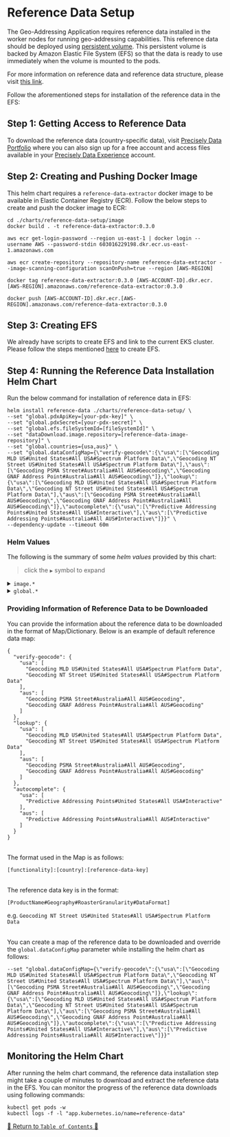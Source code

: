 # Reference Data Setup

The Geo-Addressing Application requires reference data installed in the worker nodes for running geo-addressing
capabilities. This reference data should be deployed
using [persistent volume](https://kubernetes.io/docs/concepts/storage/persistent-volumes/). This persistent volume is
backed by Amazon Elastic File System (EFS) so that the data is ready to use immediately when the volume is mounted to
the pods.

For more information on reference data and reference data structure, please
visit [this link](../../docs/ReferenceData.md).

Follow the aforementioned steps for installation of the reference data in the EFS:

## Step 1: Getting Access to Reference Data

To download the reference data (country-specific data),
visit [Precisely Data Portfolio](https://dataguide.precisely.com/) where you can also sign up for a free account and
access files available in your [Precisely Data Experience](https://data.precisely.com/) account.

## Step 2: Creating and Pushing Docker Image

This helm chart requires a `reference-data-extractor` docker image to be available in Elastic Container Registry (ECR).
Follow the below steps to create and push the docker image to ECR:

```shell
cd ./charts/reference-data-setup/image
docker build . -t reference-data-extractor:0.3.0
```

```shell
aws ecr get-login-password --region us-east-1 | docker login --username AWS --password-stdin 603016229198.dkr.ecr.us-east-1.amazonaws.com

aws ecr create-repository --repository-name reference-data-extractor --image-scanning-configuration scanOnPush=true --region [AWS-REGION]

docker tag reference-data-extractor:0.3.0 [AWS-ACCOUNT-ID].dkr.ecr.[AWS-REGION].amazonaws.com/reference-data-extractor:0.3.0

docker push [AWS-ACCOUNT-ID].dkr.ecr.[AWS-REGION].amazonaws.com/reference-data-extractor:0.3.0
```

## Step 3: Creating EFS

We already have scripts to create EFS and link to the current EKS cluster. Please follow the steps
mentioned [here](../../scripts/efs-creator/README.md) to create EFS.

## Step 4: Running the Reference Data Installation Helm Chart

Run the below command for installation of reference data in EFS:

```shell
helm install reference-data ./charts/reference-data-setup/ \
--set "global.pdxApiKey=[your-pdx-key]" \
--set "global.pdxSecret=[your-pdx-secret]" \
--set "global.efs.fileSystemId=[fileSystemId]" \
--set "dataDownload.image.repository=[reference-data-image-repository]" \
--set "global.countries={usa,aus}" \
--set "global.dataConfigMap={\"verify-geocode\":{\"usa\":[\"Geocoding MLD US#United States#All USA#Spectrum Platform Data\",\"Geocoding NT Street US#United States#All USA#Spectrum Platform Data\"],\"aus\":[\"Geocoding PSMA Street#Australia#All AUS#Geocoding\",\"Geocoding GNAF Address Point#Australia#All AUS#Geocoding\"]},\"lookup\":{\"usa\":[\"Geocoding MLD US#United States#All USA#Spectrum Platform Data\",\"Geocoding NT Street US#United States#All USA#Spectrum Platform Data\"],\"aus\":[\"Geocoding PSMA Street#Australia#All AUS#Geocoding\",\"Geocoding GNAF Address Point#Australia#All AUS#Geocoding\"]},\"autocomplete\":{\"usa\":[\"Predictive Addressing Points#United States#All USA#Interactive\"],\"aus\":[\"Predictive Addressing Points#Australia#All AUS#Interactive\"]}}" \
--dependency-update --timeout 60m
```

### Helm Values

The following is the summary of some *helm values*
provided by this chart:

> click the `▶` symbol to expand

<details>
<summary><code>image.*</code></summary>

| Parameter          | Description                                              | Default                    |
|--------------------|----------------------------------------------------------|----------------------------|
| `image.repository` | the reference-data-extractor container image repository  | `reference-data-extractor` |
| `image.tag`        | the reference-data-extractor container image version tag | `0.3.0`                    |

<hr>
</details>

<details>
<summary><code>global.*</code></summary>

| Parameter                  | Description                                                | Default                                                                                                                                                                                                                                                                                                                                                                                                                                                                                                                                                                                                                                                                                                                                                                          |
|----------------------------|------------------------------------------------------------|----------------------------------------------------------------------------------------------------------------------------------------------------------------------------------------------------------------------------------------------------------------------------------------------------------------------------------------------------------------------------------------------------------------------------------------------------------------------------------------------------------------------------------------------------------------------------------------------------------------------------------------------------------------------------------------------------------------------------------------------------------------------------------|
| *`global.pdxApiKey`        | the apiKey of your PDX account                             | `pdx-api-key`                                                                                                                                                                                                                                                                                                                                                                                                                                                                                                                                                                                                                                                                                                                                                                    |
| *`global.pdxSecret`        | the secret key of your PDX account                         | `pdx-api-secret`                                                                                                                                                                                                                                                                                                                                                                                                                                                                                                                                                                                                                                                                                                                                                                 |
| `global.awsRegion`         | the aws region of created EFS                              | `us-east-1`                                                                                                                                                                                                                                                                                                                                                                                                                                                                                                                                                                                                                                                                                                                                                                      |
| `global.countries`         | the countries for which you want to install reference data | `{usa,aus,can,gbr,nzl}`                                                                                                                                                                                                                                                                                                                                                                                                                                                                                                                                                                                                                                                                                                                                                          |
| *`global.efs.fileSystemId` | the EFS Id                                                 | `fileSystemId`                                                                                                                                                                                                                                                                                                                                                                                                                                                                                                                                                                                                                                                                                                                                                                   |
| `global.dataConfigMap`     | a Map of reference data to be downloaded against countries | `{\"verify-geocode\":{\"usa\":[\"Geocoding MLD US#United States#All USA#Spectrum Platform Data\",\"Geocoding NT Street US#United States#All USA#Spectrum Platform Data\"],\"aus\":[\"Geocoding PSMA Street#Australia#All AUS#Geocoding\",\"Geocoding GNAF Address Point#Australia#All AUS#Geocoding\"]},\"lookup\":{\"usa\":[\"Geocoding MLD US#United States#All USA#Spectrum Platform Data\",\"Geocoding NT Street US#United States#All USA#Spectrum Platform Data\"],\"aus\":[\"Geocoding PSMA Street#Australia#All AUS#Geocoding\",\"Geocoding GNAF Address Point#Australia#All AUS#Geocoding\"]},\"autocomplete\":{\"usa\":[\"Predictive Addressing Points#United States#All USA#Interactive\"],\"aus\":[\"Predictive Addressing Points#Australia#All AUS#Interactive\"]}}` |

<hr>
</details>

### Providing Information of Reference Data to be Downloaded

You can provide the information about the reference data to be downloaded in the format of Map/Dictionary. Below is an
example of default reference data map:

```shell
{
  "verify-geocode": {
    "usa": [
      "Geocoding MLD US#United States#All USA#Spectrum Platform Data",
      "Geocoding NT Street US#United States#All USA#Spectrum Platform Data"
    ],
    "aus": [
      "Geocoding PSMA Street#Australia#All AUS#Geocoding",
      "Geocoding GNAF Address Point#Australia#All AUS#Geocoding"
    ]
  },
  "lookup": {
    "usa": [
      "Geocoding MLD US#United States#All USA#Spectrum Platform Data",
      "Geocoding NT Street US#United States#All USA#Spectrum Platform Data"
    ],
    "aus": [
      "Geocoding PSMA Street#Australia#All AUS#Geocoding",
      "Geocoding GNAF Address Point#Australia#All AUS#Geocoding"
    ]
  },
  "autocomplete": {
    "usa": [
      "Predictive Addressing Points#United States#All USA#Interactive"
    ],
    "aus": [
      "Predictive Addressing Points#Australia#All AUS#Interactive"
    ]
  }
}
```

<br>The format used in the Map is as follows:

`[functionality]:[country]:[reference-data-key]`

<br>The reference data key is in the format:

`[ProductName#Geography#RoasterGranularity#DataFormat]`

e.g. `Geocoding NT Street US#United States#All USA#Spectrum Platform Data`

<br>You can create a map of the reference data to be downloaded and override the `global.dataConfigMap` parameter while
installing the helm chart as follows:

```shell
--set "global.dataConfigMap={\"verify-geocode\":{\"usa\":[\"Geocoding MLD US#United States#All USA#Spectrum Platform Data\",\"Geocoding NT Street US#United States#All USA#Spectrum Platform Data\"],\"aus\":[\"Geocoding PSMA Street#Australia#All AUS#Geocoding\",\"Geocoding GNAF Address Point#Australia#All AUS#Geocoding\"]},\"lookup\":{\"usa\":[\"Geocoding MLD US#United States#All USA#Spectrum Platform Data\",\"Geocoding NT Street US#United States#All USA#Spectrum Platform Data\"],\"aus\":[\"Geocoding PSMA Street#Australia#All AUS#Geocoding\",\"Geocoding GNAF Address Point#Australia#All AUS#Geocoding\"]},\"autocomplete\":{\"usa\":[\"Predictive Addressing Points#United States#All USA#Interactive\"],\"aus\":[\"Predictive Addressing Points#Australia#All AUS#Interactive\"]}}"
```

## Monitoring the Helm Chart

After running the helm chart command, the reference data installation step might take a couple of minutes to download
and extract the reference data in the EFS. You can monitor the progress of the reference data downloads using following
commands:

```shell
kubectl get pods -w
kubectl logs -f -l "app.kubernetes.io/name=reference-data"
```

[🔗 Return to `Table of Contents` 🔗](../../README.md#guides)